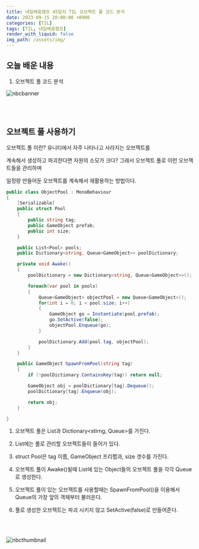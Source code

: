 ```yaml
---
title: 내일배움캠프 45일차 TIL 오브젝트 풀 코드 분석
date: 2023-09-15 20:00:00 +0900
categories: [TIL]
tags: [TIL, 내일배움캠프]
render_with_liquid: false
img_path: /assets/img/
---
```


## 오늘 배운 내용

1. 오브젝트 풀 코드 분석


![nbcbanner](TILbanner.png)

<br/>
<br/>

## 오브젝트 풀 사용하기 

오브젝트 풀 이란? 유니티에서 자주 나타나고 사라지는 오브젝트를 

계속해서 생성하고 파괴한다면 자원의 소모가 크다? 그래서 오브젝트 풀로 이런 오브젝트들을 관리하며

일정량 만들어둔 오브젝트를 계속해서 재활용하는 방법이다.

```cs
public class ObjectPool : MonoBehaviour
{
    [Serializable]
    public struct Pool
    {
        public string tag;
        public GameObject prefab;
        public int size;
    }

    public List<Pool> pools;
    public Dictionary<string, Queue<GameObject>> poolDictionary;

    private void Awake()
    {
        poolDictionary = new Dictionary<string, Queue<GameObject>>();

        foreach(var pool in pools)
        {
            Queue<GameObject> objectPool = new Queue<GameObject>();
            for(int i = 0; i < pool.size; i++) 
            {
                GameObject go = Instantiate(pool.prefab);
                go.SetActive(false);
                objectPool.Enqueue(go);
            }

            poolDictionary.Add(pool.tag, objectPool);
        }
    }

    public GameObject SpawnFromPool(string tag)
    {
        if (!poolDictionary.ContainsKey(tag)) return null;

        GameObject obj = poolDictionary[tag].Dequeue();
        poolDictionary[tag].Enqueue(obj);

        return obj;
    }

}
```

1. 오브젝트 풀은 List<Pool>과 Dictionary<stirng, Queue<GameObject>>를 가진다.

2. List<Pool>에는 풀로 관리할 오브젝트들이 들어가 있다.

3. struct Pool은 tag 이름, GameObject 프리펩과, size 갯수를 가진다.

4. 오브젝트 풀이 Awake()될때 List에 있는 Object들의 오브젝트 풀을 각각 Queue로 생성한다.

5. 오브젝트 풀이 있는 오브젝트를 사용할때는 SpawnFromPool()을 이용해서 Queue의 가장 앞의 객체부터 불러온다.

6. 풀로 생성한 오브젝트는 파괴 시키지 않고 SetActive(false)로 만들어준다.

<br/>
<br/>

![nbcthumbnail](thumbnail-image.png)